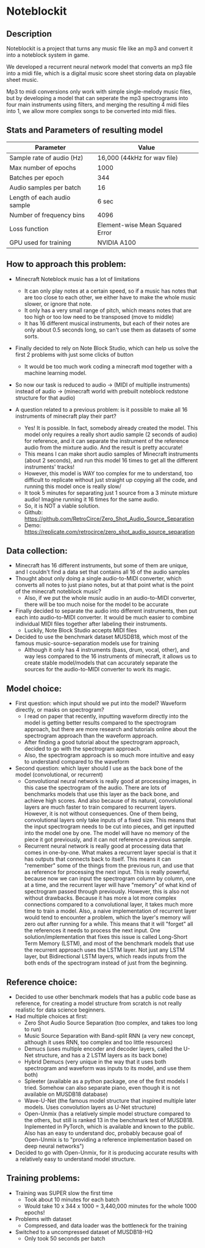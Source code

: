 # Noteblockit

## Description

Noteblockit is a project that turns any music file like an mp3 and convert it into a noteblock system in game. 

We developed a recurrent neural network model that converts an mp3 file into a midi file, which is a digital music score sheet storing data on playable sheet music. 

Mp3 to midi conversions only work with simple single-melody music files, but by developing a model that can seperate the mp3 spectrograms into four main instruments using filters, and merging the resulting 4 midi files into 1, we allow more complex songs to be converted into midi files.

## Stats and Parameters of resulting model
| Parameter                    | Value                       |
|------------------------------|-----------------------------|
| Sample rate of audio (Hz)    | 16,000 (44kHz for wav file) |
| Max number of epochs         | 1000                        |
| Batches per epoch            | 344                         |
| Audio samples per batch      | 16                          |
| Length of each audio sample  | 6 sec                       |
| Number of frequency bins     | 4096                        |
| Loss function                | Element-wise Mean Squared Error |
| GPU used for training        | NVIDIA A100                 |

## How to approach this problem:
 - Minecraft Noteblock music has a lot of limitations
   - It can only play notes at a certain speed, so if a music has notes that are too close to each other, we either have to make the whole music slower, or ignore that note.
   - It only has a very small range of pitch, which means notes that are too high or too low need to be transposed (move to middle)
   - It has 16 different musical instruments, but each of their notes are only about 0.5 seconds long, so can't use them as datasets of some sorts.
 - Finally decided to rely on Note Block Studio, which can help us solve the first 2 problems with just some clicks of button
   - It would be too much work coding a minecraft mod together with a machine learning model.
 - So now our task is reduced to audio -> (MIDI of multiplle instruments) instead of audio -> (minecraft world with prebuilt noteblock redstone structure for that audio)

- A question related to a previous problem: is it possible to make all 16 instruments of minecraft play their part?
   - Yes! It is possible. In fact, somebody already created the model. This model only requires a really short audio sample (2 seconds of audio) for reference, and it can separate the instrument of the reference audio from the mixture audio. And the result is pretty accurate!
   - This means I can make short audio samples of Minecraft instruments (about 2 seconds), and run this model 16 times to get all the different instruments' tracks!
   - However, this model is WAY too complex for me to understand, too difficult to replicate without just straight up copying all the code, and running this model once is really slow/
   - It took 5 minutes for separating just 1 source from a 3 minute mixture audio! Imagine running it 16 times for the same audio.
   - So, it is NOT a viable solution.
   - Github: https://github.com/RetroCirce/Zero_Shot_Audio_Source_Separation
   - Demo: https://replicate.com/retrocirce/zero_shot_audio_source_separation

## Data collection:
 - Minecraft has 16 different instruments, but some of them are unique, and I couldn't find a data set that contains all 16 of the audio samples
 - Thought about only doing a single audio-to-MIDI converter, which converts all notes to just piano notes, but at that point what is the point of the minecraft noteblock music?
   - Also, if we put the whole music audio in an audio-to-MIDI converter, there will be too much noise for the model to be accurate
 - Finally decided to separate the audio into different instruments, then put each into audio-to-MIDI converter. It would be much easier to combine individual MIDI files together after labeling their instruments.
   - Luckily, Note Block Studio accepts MIDI files
 - Decided to use the benchmark dataset MUSDB18, which most of the famous music-source-separation models use for training
   - Although it only has 4 instruments (bass, drum, vocal, other), and way less compared to the 16 instruments of minecraft, it allows us to create stable model/models that can accurately separate the sources for the audio-to-MIDI converter to work its magic.

## Model choice:
 - First question: which input should we put into the model? Waveform directly, or masks on spectrogram?
   - I read on paper that recently, inputting waveform directly into the model is getting better results compared to the spectrogram approach, but there are more research and tutorials online about the spectrogram approach than the waveform approach.
   - After finding a good tutorial about the spectrogram approach, decided to go with the spectrogram approach.
   - Also, the spectrogram approach is so much more intuitive and easy to understand compared to the waveform
 - Second question: which layer should I use as the back bone of the model (convolutional, or recurrent)
   - Convolutional neural network is really good at processing images, in this case the spectrogram of the audio. There are lots of benchmarks models that use this layer as the back bone, and achieve high scores. And also because of its natural, convolutional layers are much faster to train compared to recurrent layers. However, it is not without consequences. One of them being, convolutional layers only take inputs of a fixed size. This means that the input spectrogram needs to be cut into pieces, and get inputted into the model one by one. The model will have no memory of the piece it got previously, and it can not reference a previous sample.
   - Recurrent neural network is really good at processing data that comes in one-by-one. What makes a recurrent layer special is that it has outputs that connects back to itself. This means it can "remember" some of the things from the previous run, and use that as reference for processing the next input. This is really powerful, because now we can input the spectrogram column by column, one at a time, and the recurrent layer will have "memory" of what kind of spectrogram passed through previously. However, this is also not without drawbacks. Because it has more a lot more complex connections compared to a convolutional layer, it takes much more time to train a model. Also, a naive implementation of recurrent layer would tend to encounter a problem, which the layer's memory will zero out after running for a while. This means that it will "forget" all the references it needs to process the next input. One solution/implementation that fixes this issue is called Long-Short Term Memory (LSTM), and most of the benchmark models that use the recurrent approach uses the LSTM layer. Not just any LSTM layer, but Bidirectional LSTM layers, which reads inputs from the both ends of the spectrogram instead of just from the beginning.

## Reference choice:
 - Decided to use other benchmark models that has a public code base as reference, for creating a model structure from scratch is not really realistic for data science beginners.
 - Had multiple choices at first:
   - Zero Shot Audio Source Separation (too complex, and takes too long to run)
   - Music Source Separation with Band-split RNN (a very new concept, although it uses RNN, too complex and too little resources)
   - Demucs (uses multiple encoder and decoder layers, called the U-Net structure, and has a 2 LSTM layers as its back bone)
   - Hybrid Demucs (very unique in the way that it uses both spectrogram and waveform was inputs to its model, and use them both)
   - Spleeter (available as a python package, one of the first models I tried. Somehow can also separate piano, even though it is not available on MUSDB18 database)
   - Wave-U-Net (the famous model structure that inspired multiple later models. Uses convolution layers as U-Net structure)
   - Open-Unmix (has a relatively simple model structure compared to the others, but still is ranked 13 in the benchmark test of MUSDB18. Inplemented in PyTorch, which is available and known to the public. Also has an easy to understand doc, probably because goal of Open-Unmix is to "providing a reference implementation based on deep neural networks")
 - Decided to go with Open-Unmix, for it is producing accurate results with a relatively easy to understand model structure.

 ## Training problems:
 - Training was SUPER slow the first time
    - Took about 10 minutes for each batch
    - Would take 10 x 344 x 1000 = 3,440,000 minutes for the whole 1000 epochs!
 - Problems with dataset
    - Compressed, and data loader was the bottleneck for the training
 - Switched to a uncompressed dataset of MUSDB18-HQ
    - Only took 50 seconds per batch